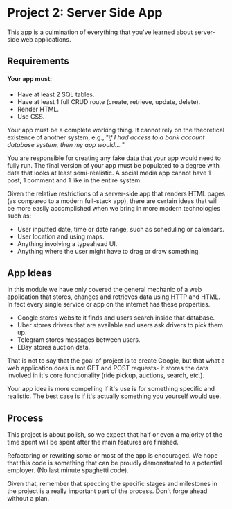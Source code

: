 # Project 2: Server Side App

This app is a culmination of everything that you've learned about server-side web applications.

## Requirements

#### Your app must:

* Have at least 2 SQL tables.
* Have at least 1 full CRUD route \(create, retrieve, update, delete\).
* Render HTML.
* Use CSS.

Your app must be a complete working thing. It cannot rely on the theoretical existence of another system, e.g., "_if I had access to a bank account database system, then my app would...._"

You are responsible for creating any fake data that your app would need to fully run. The final version of your app must be populated to a degree with data that looks at least semi-realistic. A social media app cannot have 1 post, 1 comment and 1 like in the entire system.

Given the relative restrictions of a server-side app that renders HTML pages \(as compared to a modern full-stack app\), there are certain ideas that will be more easily accomplished when we bring in more modern technologies such as:

* User inputted date, time or date range, such as scheduling or calendars.
* User location and using maps.
* Anything involving a typeahead UI.
* Anything where the user might have to drag or draw something.

## App Ideas

In this module we have only covered the general mechanic of a web application that stores, changes and retrieves data using HTTP and HTML. In fact every single service or app on the internet has these properties.

* Google stores website it finds and users search inside that database.
* Uber stores drivers that are available and users ask drivers to pick them up.
* Telegram stores messages between users.
* EBay stores auction data.

That is not to say that the goal of project is to create Google, but that what a web application does is not GET and POST requests- it stores the data involved in it's core functionality \(ride pickup, auctions, search, etc.\).

Your app idea is more compelling if it's use is for something specific and realistic. The best case is if it's actually something you yourself would use.

## Process

This project is about polish, so we expect that half or even a majority of the time spent will be spent after the main features are finished.

Refactoring or rewriting some or most of the app is encouraged. We hope that this code is something that can be proudly demonstrated to a potential employer. \(No last minute spaghetti code\).

Given that, remember that speccing the specific stages and milestones in the project is a really important part of the process. Don't forge ahead without a plan.







